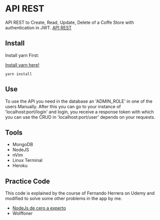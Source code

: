 # API REST

API REST to Create, Read, Update, Delete of a Coffe Store with authentication in JWT.
[API REST](https://secure-earth-67672.herokuapp.com/)

## Install

Install yarn First:

[Install yarn here!](hhttps://classic.yarnpkg.com/en/docs/install/#windows-stable)


```
yarn install
```

## Use

To use the API you need in the database an 'ADMIN_ROLE' in one of the users Manually.
After this you can go to your instance of 'localhost:port/login' and login, you receive
a response token with which you can use the CRUD in 'localhost:port/user' depends on your requests.

## Tools

- MongoDB
- NodeJS
- nVim
- Linux Terminal
- Heroku

## Practice Code

This code is explained by the course of Fernando Herrera on Udemy and modified
to solve some other problems in the app by me.

- [NodeJs de cero a experto](https://www.udemy.com/course/node-de-cero-a-experto/)
- Wolffoner
